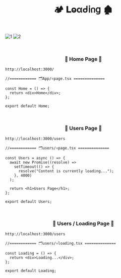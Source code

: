 <h1  align="center" > 🏕️ 𝐋ⱺαᑯ𝗂𐓣𝗀 🏚️</h1> 

</br>

![1](https://github.com/user-attachments/assets/aa920d45-66c7-4587-8d28-788480c4d822)
![2](https://github.com/user-attachments/assets/121f927e-69eb-45b9-b971-85389346fb66)

</br>

<h3 align="center" > 🐇 Home Page  🦚</h3>

```dash
http://localhost:3000/
```

```TSX
//============ 🗂️App/⚛️page.tsx ============== 

const Home = () => {
  return <div>Home</div>;
};

export default Home;

```

</br>

<h3 align="center" > 🐇 Users Page  🦚</h3>

```dash
http://localhost:3000/users       
```

```TSX
//============ 🗂️users/⚛️page.tsx ============== 

const Users = async () => {
  await new Promise((resolve) =>
    setTimeout(() => {
      resolve("Content is currently loading...");
    }, 4000)
  );

  return <h1>Users Page</h1>;
};

export default Users;

```

</br>

<h3 align="center" > 🐇 Users / Loading Page  🦚</h3>

```dash
http://localhost:3000/users
```

```TSX
//============ 🗂️users/⚛️loading.tsx ============== 

const Loading = () => {
  return <div>Loading...</div>;
};

export default Loading;

```
